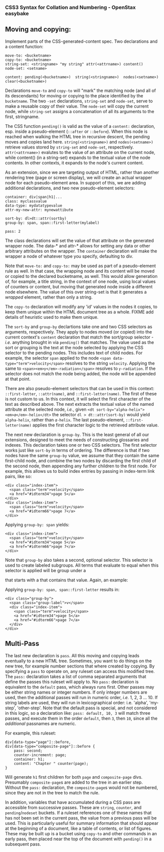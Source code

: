 ###  CSS3 Syntax for Collation and Numbering - OpenStax easybake ###

## Moving and copying:

Implement parts of the CSS-generated-content spec. Two declarations and
a content function:  

    move-to: <bucketname>  
    copy-to: <bucketname>  
    string-set: <stringname> "my string" attr(<attrname>) content()  
    node-set: <setname>

    content: pending(<bucketname>)  string(<stringname>)  nodes(<setname>) clear(<bucketname>)


Declarations `move-to` and `copy-to`  will "mark" the  matching node (and all
of its descendants) for moving or copying to the place identified by the
`bucketname`. The two `-set` declarations, `string-set` and `node-set`, serve
to make a reusable copy of their value. The `node-set` will copy the current node,
while `string-set` assigns a concatenation of all its arguments to the first,
stringname.

The CSS function `pending()` is valid as the value of a `content:` declaration,
esp. inside a pseudo-element (`::after` or `::before`). When this node is
reached when walking the HTML tree in recursive descent, the pending moves and
copies land here. `string(<stringname>)` and `nodes(<setname>)` retrieve  values
stored by `string-set` and `node-set`, respectively. `attr(<attrname>)` evalutes
to the value of an attribute on the current node, while content() (in a string-set)
expands to the textual value of the node contents. In other contexts, it expands
to the node's current content.

As an extension, since we are targeting output of HTML, rather than another
rendering tree (page or screen display), we will create an actual wrapper node
for each pseudo-element area. In support of this, we are adding additional
declarations, and two new pseudo-element selectors:  

    container: div|span|h1|...  
    class: myclassvalue  
    data-type: mydatatypevalue
    attr-my-new-attr: mynewattibute

    sort-by: dl>dt::attr(sortby)
    group-by: span, span::first-letter(mylabel)

    pass: 2

The class declarations will set the value of that attribute on the generated
wrapper node. The data-*  and attr-* allows for setting any data or other
arbitrary attributes on the wrapper. The `container` declaration will make the
wrapper a node of whatever type you specify, defaulting to div.

Note that `move-to:` and `copy-to:` may be used as part of a pseudo-element
rule as well. In that case, the wrapping node and its content will be moved or
copied to the declared bucketname, as well. This would allow generation of, for
example, a title string, in the context of one node, using local values of
counters or content, but moving that generated node inside a different node
elsewhere. The value of this over string-set is that it generates a _wrapped_
element, rather than only a string.

The `copy-to` declaration will modify any 'id' values in the nodes it copies,
to keep them unique within the HTML document tree as a whole. FIXME add details
of heuristic used to make them unique.

The `sort-by` and `group-by` declartions  take one and two CSS selectors as
arguments, respectively. They apply to nodes moved (or copied) into the current
context's `content` declaration that match the sort/group selector - _i.e._
anything brought in via `pending()` that matches. The value used as the sort or
grouping is the text at the node selected by applying the CSS selector to the
pending nodes. This includes text of child nodes. For example, the selector
`span` applied to the node `<span data-type="term">velocity</span>` resolves to
the string `velocity`. Applying the same to `<span><em>𝛾</em>-radiation</span>`
resolves to `𝛾-radiation`. If the selector does not match the node being
added, the node will be appended at that point.

There are also pseudo-element selectors that can be used in this context:
`::first-letter`, `::attr(name)`, and `::first-letter(name)`. The first of
these is not custom to us. In this context, it will select the first character
of the text as described above. The next extracts the textual value of the
named attribute at the selected node, _i.e._, given `<dt
sort-by="alpha-helix"><em>𝛼</em>-helix</dt>` the selector `dl >
dt::attr(sort-by)` would yield `alpha-helix`, rather than `𝛼-helix`. The last
pseudo-element, `::first-letter(name)` applies the first character logic to
the retrieved attribute value.

The next new declaration is `group-by`. This is the least general of all our
extensions, designed to meet the needs of constructing glossaries and indexes.
This declaration takes one or two CSS selectors. The first selector works just
like `sort-by` in terms of ordering. The difference is that if two nodes have
the same `group-by` value, we assume that they contain the same first-child node,
and combine the two nodes by discarding the first child of the second node, then
appending any further children to the first node. For example, this allows us to
build index entries by passing in index-term link pairs, like so:

    <div class="index-item">  
      <span class="term">velocity</span>
      <a href="#idterm34">page 5</a>
    </div>
    <div class="index-item">
      <span class="term">velocity</span>
      <a href="#idterm66">page 7</a>
    </div>
Applying `group-by: span` yields:

    <div class="index-item">
      <span class="term">velocity</span>
      <a href="#idterm34">page 5</a>
      <a href="#idterm66">page 7</a>
    </div>

Note that `group-by` also takes a second, optional selector. This selector is
used to create labeled subgroups. All terms that evaluate to equal when this
selector is applied will be group under a <div> that starts with a <span> that
contains that value. Again, an example:

Applying `group-by: span, span::first-letter` results in:

    <div class="group-by">
      <span class="group-label">v</span>
      <div class="index-item">
        <span class="term">velocity</span>
        <a href="#idterm34">page 5</a>
        <a href="#idterm66">page 7</a>
      </div>
    </div>

## Multi-Pass

The last new declaration is `pass`. All this moving and copying leads eventually to a new HTML tree. Sometimes, you want to do things on the new tree, for example number sections that where created by copying. By specifying a `pass` to operate on, any ruleset can access this modified tree. The `pass:` declaration takes a list of comma separated arguments that define the passes this ruleset will apply to. No `pass:` declaration is equivalent to the `default` pass, which always runs first. Other passes may be either string names or integer numbers. If only integer numbers are used, then the additional passes will run in numeric order, _i.e._ 1, 2, 3 ... 10. If string labels are used, they will run in lexicographical order: i.e. 'alpha', 'my-step', 'other-step'. Note that the default pass is special, and not considered in this logic, so a declaration like: `pass: default, 10, 3` will match three passes, and execute them in the order `default`, then `3`, then `10`, since all the _additional_ passnames are numeric.

For example, this ruleset:

    div[data-type="page"]::before,
    div[data-type="composite-page"]::before {
        pass: second;
        counter-increment: page;
        container: h1;
        content: "Chapter " counter(page);
    }

Will generate `h1` first children for both `page` and `composite-page` divs. Presumably
`composite-page`s are added to the tree in an earlier step. Without the `pass:` declaration, the `composite-page`s would not be numbered, since they are not in the tree to match the rule.

In addition, variables that have accumulated during a CSS pass are accessible from
successive passes. These are `string`, `counter`, and `pending`/`nodeset` buckets.
If a ruleset references one of these names that has not been set in the current pass, the value from a previous pass will be used. This is particularly useful for summary information that should appear at the beginning of a document, like a table of contents, or list of figures. These may be built up is a bucket using `copy-to` and other commands in an early pass, then placed near the top of the document with `pending()` in a subsequent pass.
